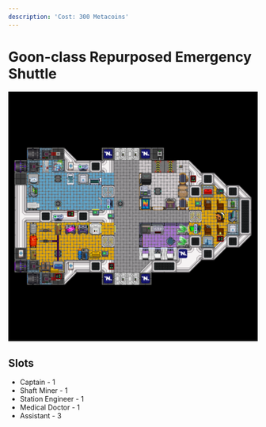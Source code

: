 ```yaml
---
description: 'Cost: 300 Metacoins'
---
```


# Goon-class Repurposed Emergency Shuttle

![](<../.gitbook/assets/image (2).png>)

## Slots

* Captain - 1
* Shaft Miner - 1
* Station Engineer - 1
* Medical Doctor - 1
* Assistant - 3

